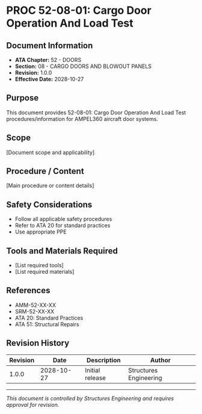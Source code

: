 # PROC 52-08-01: Cargo Door Operation And Load Test

## Document Information

- **ATA Chapter:** 52 - DOORS
- **Section:** 08 - CARGO DOORS AND BLOWOUT PANELS
- **Revision:** 1.0.0
- **Effective Date:** 2028-10-27

## Purpose

This document provides 52-08-01: Cargo Door Operation And Load Test procedures/information for AMPEL360 aircraft door systems.

## Scope

[Document scope and applicability]

## Procedure / Content

[Main procedure or content details]

## Safety Considerations

- Follow all applicable safety procedures
- Refer to ATA 20 for standard practices
- Use appropriate PPE

## Tools and Materials Required

- [List required tools]
- [List required materials]

## References

- AMM-52-XX-XX
- SRM-52-XX-XX
- ATA 20: Standard Practices
- ATA 51: Structural Repairs

## Revision History

| Revision | Date       | Description    | Author                 |
|----------|------------|----------------|------------------------|
| 1.0.0    | 2028-10-27 | Initial release| Structures Engineering |

---

*This document is controlled by Structures Engineering and requires approval for revision.*
